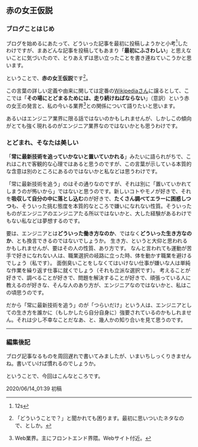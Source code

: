 <link href="https://lowgs.github.io/blog_test/css/common.css" rel="stylesheet">

## 赤の女王仮説

### ブログことはじめ

ブログを始めるにあたって、どういった記事を最初に投稿しようかと小考[^1]したわけですが、まあどんな記事を投稿してもあまり「**最初にふさわしい**」と思えないことに気づいたので、とりあえずは思い立ったことを書き連ねていこうかと思います。

ということで、**赤の女王仮説**です[^2]。

この言葉の詳しい定義や由来に関しては定番の[Wikipediaさん](https://ja.wikipedia.org/wiki/赤の女王仮説)に譲るとして、ここでは「**その場にとどまるためには、走り続けねばならない**」（意訳）という赤の女王の発言と、私の今いる業界[^3]との関係について語りたいと思います。

あるいはエンジニア業界に限る話ではないのかもしれませんが、しかしこの傾向がとても強く現れるのがエンジニア業界なのではないかとも思うわけです。



### とどまれ、そなたは美しい

「**常に最新技術を追っていかないと置いていかれる**」みたいに語られがちで、これはこれで客観的な心理ではあると思うのですが、この言葉が示している本質的な含意は別のところにあるのではないかと私などは思うわけです。

「常に最新技術を追う」のはその通りなのですが、それは別に「置いていかれてしまうのが怖いから」ではないと思うのです。新しいコトやモノが好きで、それを**吸収して自分の中に落とし込む**のが好きで、**たくさん調べてエラーに困惑しつつ**も、そういった挑む態度を本質的なところで嫌いになれない性質。そういったものがエンジニアのエンジニアたる所以ではないかと、大した経験があるわけでもない私などは夢想するのです。

要は、エンジニアとは**どういった働き方なのか**、ではなく**どういった生き方なのか**、とも換言できるのではないでしょうか。
生き方、というと大仰と思われるかもしれませんが、要はその人の性質、あり方です。
なんと言われても運動が苦手で好きになれない人は、職業選択の岐路に立った時、体を動かす職業を避けるでしょう（私です）。
面倒臭いことをしなくてはいけない仕事が嫌いな人は単純な作業を繰り返す仕事に就くでしょう（それも立派な選択です）。
考えることが好きで、調べることが好きで、問題を解決することが好きで、頑張っている人に教えるのが好きな、そんな人のあり方が、エンジニアなのではないかと、私はこの頃思うのです。

だから「常に最新技術を追う」のが「つらいだけ」という人は、エンジニアとしての生き方を誰かに（もしかしたら自分自身に）強要されているのかもしれません。それは少し不幸なことだなあ、と、幾人かの知り合いを見て思うのです。



****



### 編集後記

ブログ記事なるものを周回遅れで書いてみましたが、いまいちしっくりきませんね。書いていけば慣れるのでしょうか。



ということで、今回はこんなところです。



2020/06/14_01:39 初稿





[^1]: 12s
[^2]: 「どういうことで？」と聞かれても困ります。最初に思いついたネタなので、としか。
[^3]: Web業界。主にフロントエンド界隈。Webサイト付近。

